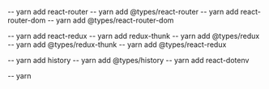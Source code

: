 -- yarn add react-router
-- yarn add @types/react-router
-- yarn add react-router-dom
-- yarn add @types/react-router-dom



-- yarn add react-redux
-- yarn add redux-thunk
-- yarn add @types/redux
-- yarn add @types/redux-thunk
-- yarn add @types/react-redux



-- yarn add history
-- yarn add @types/history
-- yarn add react-dotenv



-- yarn 